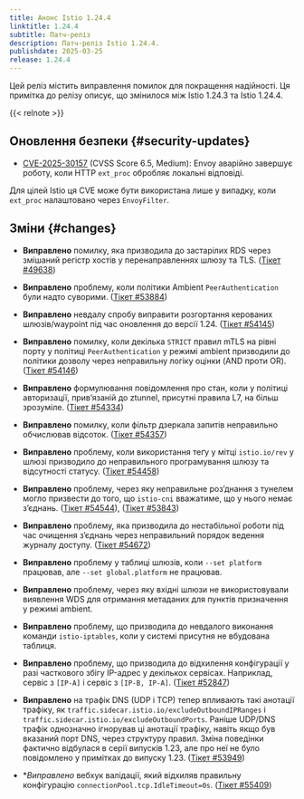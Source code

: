 ```yaml
---
title: Анонс Istio 1.24.4
linktitle: 1.24.4
subtitle: Патч-реліз
description: Патч-реліз Istio 1.24.4.
publishdate: 2025-03-25
release: 1.24.4
---
```



Цей реліз містить виправлення помилок для покращення надійності. Ця примітка до релізу описує, що змінилося між Istio 1.24.3 та Istio 1.24.4.

{{< relnote >}}

## Оновлення безпеки {#security-updates}

- [CVE-2025-30157](https://nvd.nist.gov/vuln/detail/CVE-2025-30157) (CVSS Score 6.5, Medium): Envoy аварійно завершує роботу, коли HTTP `ext_proc` обробляє локальні відповіді.

Для цілей Istio ця CVE може бути використана лише у випадку, коли `ext_proc` налаштовано через `EnvoyFilter`.

## Зміни {#changes}

- **Виправлено** помилку, яка призводила до застарілих RDS через змішаний регістр хостів у перенаправленнях шлюзу та TLS.
  ([Тікет #49638](https://github.com/istio/istio/issues/49638))

- **Виправлено** проблему, коли політики Ambient `PeerAuthentication` були надто суворими.
  ([Тікет #53884](https://github.com/istio/istio/issues/53884))

- **Виправлено** невдалу спробу виправити розгортання керованих шлюзів/waypoint під час оновлення до версії 1.24.
  ([Тікет #54145](https://github.com/istio/istio/issues/54145))

- **Виправлено** помилку, коли декілька `STRICT` правил mTLS на рівні порту у політиці `PeerAuthentication` у режимі ambient  призводили до політики дозволу через неправильну логіку оцінки (AND проти OR).
  ([Тікет #54146](https://github.com/istio/istio/issues/54146))

- **Виправлено** формулювання повідомлення про стан, коли у політиці авторизації, привʼязаній до ztunnel, присутні правила L7, на більш зрозуміле.
  ([Тікет #54334](https://github.com/istio/istio/issues/54334))

- **Виправлено** помилку, коли фільтр дзеркала запитів неправильно обчислював відсоток.
  ([Тікет #54357](https://github.com/istio/istio/issues/54357))

- **Виправлено** проблему, коли використання теґу у мітці `istio.io/rev` у шлюзі призводило до неправильного програмування шлюзу та відсутності статусу.
  ([Тікет #54458](https://github.com/istio/istio/issues/54458))

- **Виправлено** проблему, через яку неправильне розʼднання з тунелем могло призвести до того, що `istio-cni` вважатиме, що у нього немає зʼєднань.
  ([Тікет #54544](https://github.com/istio/istio/issues/54544)), ([Тікет #53843](https://github.com/istio/istio/issues/53843))

- **Виправлено** проблему, яка призводила до нестабільної роботи під час очищення зʼєднань через неправильний порядок ведення журналу доступу.
  ([Тікет #54672](https://github.com/istio/istio/issues/54672))

- **Виправлено** проблему у таблиці шлюзів, коли `--set platform` працював, але `--set global.platform` не працював.

- **Виправлено** проблему, через яку вхідні шлюзи не використовували виявлення WDS для отримання метаданих для пунктів призначення у режимі ambient.

- **Виправлено** проблему, що призводила до невдалого виконання команди `istio-iptables`, коли у системі присутня не вбудована таблиця.

- **Виправлено** проблему, що призводила до відхилення конфігурації у разі часткового збігу IP-адрес у декількох сервісах. Наприклад, сервіс з `[IP-A]` і сервіс з `[IP-B, IP-A]`.
  ([Тікет #52847](https://github.com/istio/istio/issues/52847))

- **Виправлено** на трафік DNS (UDP і TCP) тепер впливають такі анотації трафіку, як `traffic.sidecar.istio.io/excludeOutboundIPRanges` і `traffic.sidecar.istio.io/excludeOutboundPorts`. Раніше UDP/DNS трафік однозначно ігнорував ці анотації трафіку, навіть якщо був вказаний порт DNS, через структуру правил. Зміна поведінки фактично відбулася в серії випусків 1.23, але про неї не було повідомлено у примітках до випуску 1.23.
  ([Тікет #53949](https://github.com/istio/istio/issues/53949))

- **Виправлено* вебхук валідації, який відхиляв правильну конфігурацію `connectionPool.tcp.IdleTimeout=0s`.
  ([Тікет #55409](https://github.com/istio/istio/issues/55409))
